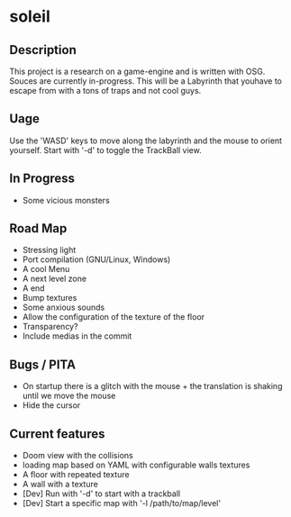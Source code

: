# soleil

## Description

This project is a research on a game-engine and is written with OSG. Souces are currently in-progress.
This will be a Labyrinth that youhave to escape from with a tons of traps and not cool guys.


## Uage

Use the 'WASD' keys to move along the labyrinth and the mouse to orient yourself.
Start with '-d' to toggle the TrackBall view.



## In Progress
   * Some vicious monsters
   
## Road Map
   * Stressing light
   * Port compilation (GNU/Linux, Windows)
   * A cool Menu
   * A next level zone
   * A end
   * Bump textures
   * Some anxious sounds
   * Allow the configuration of the texture of the floor
   * Transparency?
   * Include medias in the commit
   
## Bugs / PITA
   * On startup there is a glitch with the mouse + the translation is shaking until we move the mouse
   * Hide the cursor

## Current features
   * Doom view with the collisions
   * loading map based on YAML with configurable walls textures
   * A floor with repeated texture
   * A wall with a texture
   * [Dev] Run with '-d' to start with a trackball
   * [Dev] Start a specific map with '-l /path/to/map/level'
